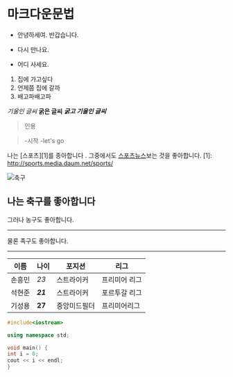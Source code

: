 마크다운문법
=============

* 안녕하세여. 반갑습니다.
- 다시 만나요.
+ 어디 사세요.


1. 집에 가고싶다
2. 언제쯤 집에 갈까
3. 배고파배고파


*기울인 글씨*
**굵은 글씨**
*__굵고 기울인 글씨__*

>인용

> -시작
> -let's go

나는 [스포츠][1]를 종아합니다 . 그중에서도 [스포츠뉴스](http://sports.news.naver.com/main/index.nhn)보는 것을 좋아합니다.
[1]: http://sports.media.daum.net/sports/

![축구](https://tv.pstatic.net/ugc?t=470x180&q=http://cafefiles.naver.net/20160131_34/duck8284_1454178348490ok47d_JPEG/%C7%D1%B1%B9.jpeg)

나는 축구를 좋아합니다
--------------------
그러나 농구도 좋아합니다.
**********************
물론 족구도 좋아합니다.
____________________

| 이름 | 나이 | 포지션 | 리그 |
|------|------|--------|------|
|손흥민|*23*  |스트라이커|프리미어 리그|
|석현준|*__21__*|스트라이커|포르투갈 리그|
|기성용|**27** |중앙미드필더|프리미어리그|

```C++
#include<iostream>

using namespace std;

void main() {
int i = 0;
cout << i << endl;
}
